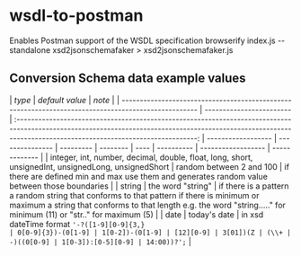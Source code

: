 # wsdl-to-postman

Enables Postman support of the WSDL specification
browserify index.js --standalone xsd2jsonschemafaker > xsd2jsonschemafaker.js

## Conversion Schema data example values

| _type_                                                                                              | _default value_          |                                                                                                      _note_                                                                                                      |
| --------------------------------------------------------------------------------------------------- | ------------------------ | :--------------------------------------------------------------------------------------------------------------------------------------------------------------------------------------------------------------: | ------------------ | --------------- | --------- | -------- | ---- | ---------- | ------------------ | ------------- |
| integer, int, number, decimal, double, float, long, short, unsignedInt, unsignedLong, unsignedShort | random between 2 and 100 |                                                          if there are defined min and max use them and generates random value between those boundaries                                                           |
| string                                                                                              | the word "string"        | if there is a pattern a random string that conforms to that pattern if there is minimum or maximum a string that conforms to that length e.g. the word "string....." for minimum (11) or "str.." for maximum (5) |
| date                                                                                                | today's date             |                                                                                   in xsd dateTime format ```'-?([1-9][0-9]{3,}                                                                                   | 0[0-9]{3})-(0[1-9] | 1[0-2])-(0[1-9] | [12][0-9] | 3[01])(Z | (\\+ | -)((0[0-9] | 1[0-3]):[0-5][0-9] | 14:00))?';``` |
